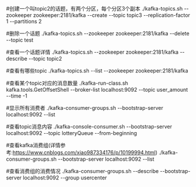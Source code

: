 #创建一个叫topic2的话题，有两个分区，每个分区3个副本
./kafka-topics.sh --zookeeper zookeeper:2181/kafka --create --topic topic3 --replication-factor 1 --partitions 2


#删除一个话题
./kafka-topics.sh --zookeeper zookeeper:2181/kafka --delete  --topic test


#查看一个话题详情
./kafka-topics.sh --zookeeper zookeeper:2181/kafka --describe  --topic topic2


#查看有哪些topic
./kafka-topics.sh --list --zookeeper zookeeper:2181/kafka


#查看某个topic对应的消息数量
./kafka-run-class.sh  kafka.tools.GetOffsetShell --broker-list localhost:9092 --topic user_amount --time -1


#显示所有消费者
./kafka-consumer-groups.sh --bootstrap-server localhost:9092 --list

#查看topic消息内容
./kafka-console-consumer.sh --bootstrap-server localhost:9092 --topic lotteryQueue --from-beginning


#查看kafka消费组(详情参考:https://www.cnblogs.com/xiao987334176/p/10199994.html)
./kafka-consumer-groups.sh --bootstrap-server localhost:9092 --list  

#查看消费组的消费情况
./kafka-consumer-groups.sh --describe --bootstrap-server localhost:9092 --group usercenter






